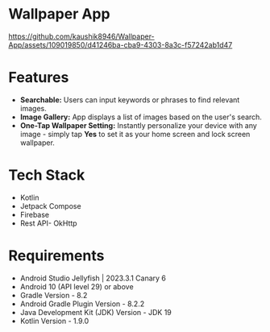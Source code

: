 # Wallpaper App

https://github.com/kaushik8946/Wallpaper-App/assets/109019850/d41246ba-cba9-4303-8a3c-f57242ab1d47

# Features

- **Searchable:** Users can input keywords or phrases to find relevant images.
- **Image Gallery:** App displays a list of images based on the user's search.
- **One-Tap Wallpaper Setting:** Instantly personalize your device with any image - simply tap **Yes** to set it as your home screen and lock screen wallpaper.

# Tech Stack

- Kotlin
- Jetpack Compose
- Firebase
- Rest API- OkHttp

# Requirements

- Android Studio Jellyfish | 2023.3.1 Canary 6
- Android 10 (API level 29) or above
- Gradle Version - 8.2
- Android Gradle Plugin Version - 8.2.2
- Java Development Kit (JDK) Version - JDK 19
- Kotlin Version - 1.9.0